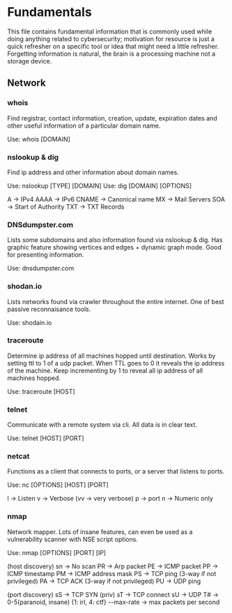 # Fundamentals

This file contains fundamental information that is commonly used while doing
anything related to cybersecurity; motivation for resource is just a quick
refresher on a specific tool or idea that might need a little refresher.
Forgetting information is natural, the brain is a processing machine not a
storage device.

## Network

### whois

Find registrar, contact information, creation, update, expiration dates and
other useful information of a particular domain name.

Use: whois [DOMAIN]

### nslookup & dig

Find ip address and other information about domain names.

Use: nslookup \[TYPE] \[DOMAIN]
Use: dig \[DOMAIN] \[OPTIONS]

A -> IPv4
AAAA -> IPv6
CNAME -> Canonical name
MX -> Mail Servers
SOA -> Start of Authority
TXT -> TXT Records

### DNSdumpster.com

Lists some subdomains and also information found via nslookup & dig. Has
graphic feature showing vertices and edges + dynamic graph mode. Good for
presenting information.

Use: dnsdumpster.com

### shodan.io

Lists networks found via crawler throughout the entire internet. One of best
passive reconnaisance tools.

Use: shodain.io

### traceroute

Determine ip address of all machines hopped until destination. Works by setting
ttl to 1 of a udp packet. When TTL goes to 0 it reveals the ip address of the
machine. Keep incrementing by 1 to reveal all ip address of all machines hopped.

Use: traceroute [HOST]

### telnet

Communicate with a remote system via cli. All data is in clear text.

Use: telnet \[HOST] \[PORT]

### netcat

Functions as a client that connects to ports, or a server that listens to ports.

Use: nc \[OPTIONS] \[HOST] \[PORT]

l -> Listen
v -> Verbose (vv -> very verbose)
p -> port
n -> Numeric only

### nmap

Network mapper. Lots of insane features, can even be used as a vulnerability
scanner with NSE script options.

Use: nmap \[OPTIONS] \[PORT] \[IP]

(host discovery)
sn -> No scan
PR -> Arp packet
PE -> ICMP packet
PP -> ICMP timestamp
PM -> ICMP address mask
PS -> TCP ping (3-way if not privileged)
PA -> TCP ACK  (3-way if not privileged)
PU -> UDP ping

(port discovery)
sS -> TCP SYN (priv)
sT -> TCP connect
sU -> UDP
T# -> 0-5(paranoid, insane) {1: irl, 4: ctf}
--max-rate -> max packets per second
